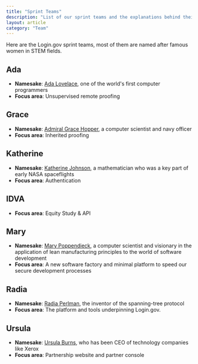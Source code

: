 ```yaml
---
title: "Sprint Teams"
description: "List of our sprint teams and the explanations behind their names"
layout: article
category: "Team"
---
```


Here are the Login.gov sprint teams, most of them are named after famous women in STEM fields.

## Ada

* **Namesake**: [Ada Lovelace][ada], one of the world's first computer
  programmers
* **Focus area**: Unsupervised remote proofing

[ada]: https://en.wikipedia.org/wiki/Ada_Lovelace

## Grace

* **Namesake**: [Admiral Grace Hopper][grace], a computer scientist
and navy officer
* **Focus area**: Inherited proofing

[grace]: https://en.wikipedia.org/wiki/Grace_Hopper

## Katherine

* **Namesake**: [Katherine Johnson][katherine], a mathematician
  who was a key part of early NASA spaceflights
* **Focus area**: Authentication

[katherine]: https://en.wikipedia.org/wiki/Katherine_Johnson

## IDVA

* **Focus area**: Equity Study & API

## Mary

* **Namesake**: [Mary Poppendieck][mary], a computer scientist and
  visionary in the application of lean manufacturing principles to the world
  of software development
* **Focus area**: A new software factory and minimal platform to
  speed our secure development processes

[mary]: http://www.poppendieck.com/people.htm

## Radia

* **Namesake**: [Radia Perlman][radia], the inventor of the spanning-tree protocol
* **Focus area**: The platform and tools underpinning Login.gov.

[radia]: https://en.wikipedia.org/wiki/Radia_Perlman

## Ursula

* **Namesake**: [Ursula Burns][ursula], who has been CEO of technology
  companies like Xerox
* **Focus area**: Partnership website and partner console

[ursula]: https://en.wikipedia.org/wiki/Ursula_Burns
